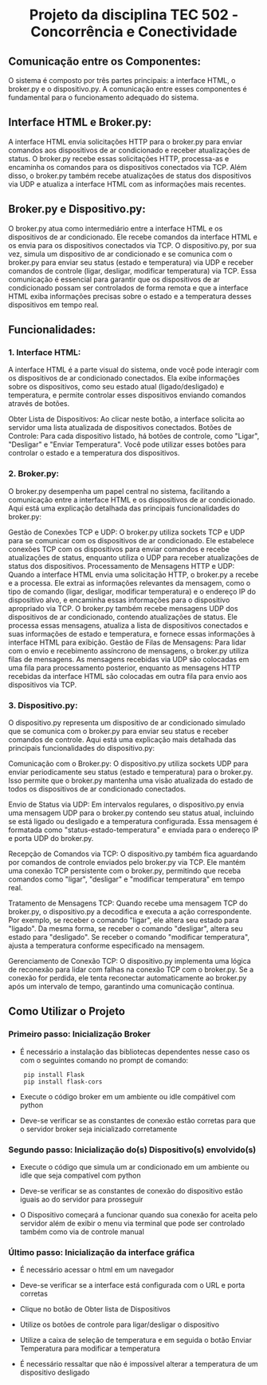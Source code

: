 <h1 align="center">
  <br>
  Projeto da disciplina TEC 502 - Concorrência e Conectividade
  <br>
</h1>

<div>


## Comunicação entre os Componentes:
O sistema é composto por três partes principais: a interface HTML, o broker.py e o dispositivo.py. A comunicação entre esses componentes é fundamental para o funcionamento adequado do sistema.

## Interface HTML e Broker.py:

A interface HTML envia solicitações HTTP para o broker.py para enviar comandos aos dispositivos de ar condicionado e receber atualizações de status. O broker.py recebe essas solicitações HTTP, processa-as e encaminha os comandos para os dispositivos conectados via TCP. Além disso, o broker.py também recebe atualizações de status dos dispositivos via UDP e atualiza a interface HTML com as informações mais recentes.

## Broker.py e Dispositivo.py:
O broker.py atua como intermediário entre a interface HTML e os dispositivos de ar condicionado. Ele recebe comandos da interface HTML e os envia para os dispositivos conectados via TCP. O dispositivo.py, por sua vez, simula um dispositivo de ar condicionado e se comunica com o broker.py para enviar seu status (estado e temperatura) via UDP e receber comandos de controle (ligar, desligar, modificar temperatura) via TCP. Essa comunicação é essencial para garantir que os dispositivos de ar condicionado possam ser controlados de forma remota e que a interface HTML exiba informações precisas sobre o estado e a temperatura desses dispositivos em tempo real.

## Funcionalidades:
### 1. Interface HTML:
A interface HTML é a parte visual do sistema, onde você pode interagir com os dispositivos de ar condicionado conectados. Ela exibe informações sobre os dispositivos, como seu estado atual (ligado/desligado) e temperatura, e permite controlar esses dispositivos enviando comandos através de botões.

Obter Lista de Dispositivos: Ao clicar neste botão, a interface solicita ao servidor uma lista atualizada de dispositivos conectados.
Botões de Controle: Para cada dispositivo listado, há botões de controle, como "Ligar", "Desligar" e "Enviar Temperatura". Você pode utilizar esses botões para controlar o estado e a temperatura dos dispositivos.
### 2. Broker.py:
O broker.py desempenha um papel central no sistema, facilitando a comunicação entre a interface HTML e os dispositivos de ar condicionado. Aqui está uma explicação detalhada das principais funcionalidades do broker.py:

Gestão de Conexões TCP e UDP: O broker.py utiliza sockets TCP e UDP para se comunicar com os dispositivos de ar condicionado. Ele estabelece conexões TCP com os dispositivos para enviar comandos e recebe atualizações de status, enquanto utiliza o UDP para receber atualizações de status dos dispositivos.
Processamento de Mensagens HTTP e UDP: Quando a interface HTML envia uma solicitação HTTP, o broker.py a recebe e a processa. Ele extrai as informações relevantes da mensagem, como o tipo de comando (ligar, desligar, modificar temperatura) e o endereço IP do dispositivo alvo, e encaminha essas informações para o dispositivo apropriado via TCP. O broker.py também recebe mensagens UDP dos dispositivos de ar condicionado, contendo atualizações de status. Ele processa essas mensagens, atualiza a lista de dispositivos conectados e suas informações de estado e temperatura, e fornece essas informações à interface HTML para exibição.
Gestão de Filas de Mensagens: Para lidar com o envio e recebimento assíncrono de mensagens, o broker.py utiliza filas de mensagens. As mensagens recebidas via UDP são colocadas em uma fila para processamento posterior, enquanto as mensagens HTTP recebidas da interface HTML são colocadas em outra fila para envio aos dispositivos via TCP.
### 3. Dispositivo.py:
O dispositivo.py representa um dispositivo de ar condicionado simulado que se comunica com o broker.py para enviar seu status e receber comandos de controle. Aqui está uma explicação mais detalhada das principais funcionalidades do dispositivo.py:

Comunicação com o Broker.py: O dispositivo.py utiliza sockets UDP para enviar periodicamente seu status (estado e temperatura) para o broker.py. Isso permite que o broker.py mantenha uma visão atualizada do estado de todos os dispositivos de ar condicionado conectados.

Envio de Status via UDP: Em intervalos regulares, o dispositivo.py envia uma mensagem UDP para o broker.py contendo seu status atual, incluindo se está ligado ou desligado e a temperatura configurada. Essa mensagem é formatada como "status-estado-temperatura" e enviada para o endereço IP e porta UDP do broker.py.

Recepção de Comandos via TCP: O dispositivo.py também fica aguardando por comandos de controle enviados pelo broker.py via TCP. Ele mantém uma conexão TCP persistente com o broker.py, permitindo que receba comandos como "ligar", "desligar" e "modificar temperatura" em tempo real.

Tratamento de Mensagens TCP: Quando recebe uma mensagem TCP do broker.py, o dispositivo.py a decodifica e executa a ação correspondente. Por exemplo, se receber o comando "ligar", ele altera seu estado para "ligado". Da mesma forma, se receber o comando "desligar", altera seu estado para "desligado". Se receber o comando "modificar temperatura", ajusta a temperatura conforme especificado na mensagem.

Gerenciamento de Conexão TCP: O dispositivo.py implementa uma lógica de reconexão para lidar com falhas na conexão TCP com o broker.py. Se a conexão for perdida, ele tenta reconectar automaticamente ao broker.py após um intervalo de tempo, garantindo uma comunicação contínua.

## Como Utilizar o Projeto
### Primeiro passo: Inicialização Broker
- É necessário a instalação das bibliotecas dependentes nesse caso os com o seguintes comando no prompt de comando:
  ```
   pip install Flask
   pip install flask-cors
  ```

- Execute o código broker em um ambiente ou idle compátivel com python
- Deve-se verificar se as constantes de conexão estão corretas para que o servidor broker seja inicializado corretamente

### Segundo passo: Inicialização do(s) Dispositivo(s) envolvido(s)
- Execute o código que simula um ar condicionado em um ambiente ou idle que seja compatível com python

- Deve-se verificar se as constantes de conexão do dispositivo estão iguais ao do servidor para prosseguir

- O Dispositivo começará a funcionar quando sua conexão for aceita pelo servidor além de exibir o menu via terminal que pode ser controlado também como via de controle manual

### Último passo: Inicialização da interface gráfica
- É necessário acessar o html em um navegador

- Deve-se verificar se a interface está configurada com o URL e porta corretas

- Clique no botão de Obter lista de Dispositivos

- Utilize os botões de controle para ligar/desligar o dispositivo

- Utilize a caixa de seleção de temperatura e em seguida o botão Enviar Temperatura para modificar a temperatura

- É necessário ressaltar que não é impossível alterar a temperatura de um dispositivo desligado


</div>
